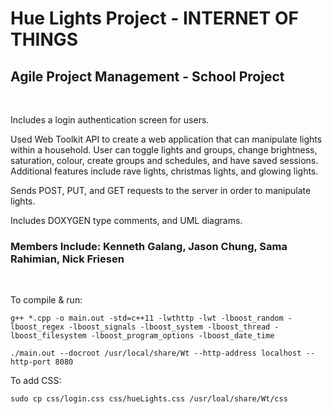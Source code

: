 <h1>Hue Lights Project - INTERNET OF THINGS</h1>

<h2>Agile Project Management - School Project</h2>
<br>

Includes a login authentication screen for users.

Used Web Toolkit API to create a web application that can manipulate lights within a household.
User can toggle lights and groups, change brightness, saturation, colour, create groups and schedules, and have saved sessions.
Additional features include rave lights, christmas lights, and glowing lights.

Sends POST, PUT, and GET requests to the server in order to manipulate lights.

Includes DOXYGEN type comments, and UML diagrams.



<h3>Members Include: Kenneth Galang, Jason Chung, Sama Rahimian, Nick Friesen</h3>
<br>


To compile & run:
```
g++ *.cpp -o main.out -std=c++11 -lwthttp -lwt -lboost_random -lboost_regex -lboost_signals -lboost_system -lboost_thread -lboost_filesystem -lboost_program_options -lboost_date_time

./main.out --docroot /usr/local/share/Wt --http-address localhost --http-port 8080
```

To add CSS:
```
sudo cp css/login.css css/hueLights.css /usr/loal/share/Wt/css
```
